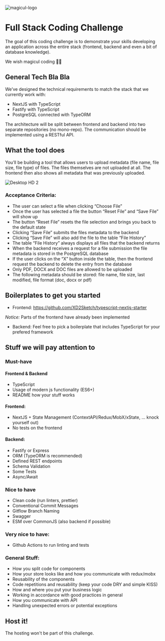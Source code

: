 ![magicul-logo](https://user-images.githubusercontent.com/5519740/102984834-a3dad200-4527-11eb-83da-237d3c63cea9.png)

# Full Stack Coding Challenge

The goal of this coding challenge is to demonstrate your skills developing an application across the entire stack (frontend, backend and even a bit of database knowledge).

We wish magicul coding 🚀🧙‍

## General Tech Bla Bla
We’ve designed the technical requirements to match the stack that we currently work with:
- NextJS with TypeScript
- Fastify with TypeScript
- PostgreSQL connected with TypeORM

The architecture will be split between frontend and backend into two separate repositories (no mono-repo). The communication should be implemented using a RESTful API.

## What the tool does
You’ll be building a tool that allows users to upload metadata (file name, file size, file type) of files. The files themselves are not uploaded at all. The frontend then also shows all metadata that was previously uploaded. 

![Desktop HD 2](https://user-images.githubusercontent.com/5519740/119175947-c5a29b80-ba6a-11eb-8dc9-0b8b7349163f.jpg)

### Acceptance Criteria:
- The user can select a file when clicking “Choose File”
- Once the user has selected a file the button “Reset File” and “Save File” will show up
- The button “Reset File” resets the file selection and brings you back to the default state
- Clicking “Save File” submits the files metadata to the backend
- Clicking “Save File” will also add the file to the table “File History”
- The table “File History” always displays all files that the backend returns
- When the backend receives a request for a file submission the file metadata is stored in the PostgreSQL database
- If the user clicks on the “X” button inside the table, then the frontend request the backend to delete the entry from the database
- Only PDF, DOCX and DOC files are allowed to be uploaded
- The following metadata should be stored: file name, file size, last modified, file format (doc, docx or pdf)


## Boilerplates to get you started

- Frontend: https://github.com/XD2Sketch/typescript-nextjs-starter

_Notice:_ Parts of the frontend have already been implemented

- Backend: Feel free to pick a boilerplate that includes TypeScript for your prefered framework

## Stuff we will pay attention to

### Must-have

#### Frontend & Backend
- TypeScript
- Usage of modern js functionality (ES6+)
- README how your stuff works

#### Frontend:
- NextJS + State Management (ContextAPI/Redux/MobX/xState, … knock yourself out)
- No tests on the frontend

#### Backend:
- Fastify or Express
- ORM (TypeORM is recommended)
- Defined REST endpoints
- Schema Validation
- Some Tests
- Async/Await

### Nice to have
- Clean code (run linters, prettier)
- Conventional Commit Messages
- Gitflow Branch Naming
- Swagger
- ESM over CommonJS (also backend if possible)

### Very nice to have:
- Github Actions to run linting and tests

### General Stuff:
- How you split code for components
- How your store looks like and how you communicate with redux/mobx
- Reusability of the components
- Code repetitions and reusability (keep your code DRY and simple KISS)
- How and where you put your business logic
- Working in accordance with good practices in general
- How you communicate with API
- Handling unexpected errors or potential exceptions

## Host it!
The hosting won't be part of this challenge.
